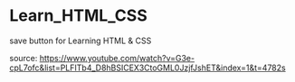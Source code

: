 # Learn_HTML_CSS

save button for Learning HTML &amp; CSS

source:
https://www.youtube.com/watch?v=G3e-cpL7ofc&list=PLFITb4_D8hBSICEX3CtoGML0JzjfJshET&index=1&t=4782s
